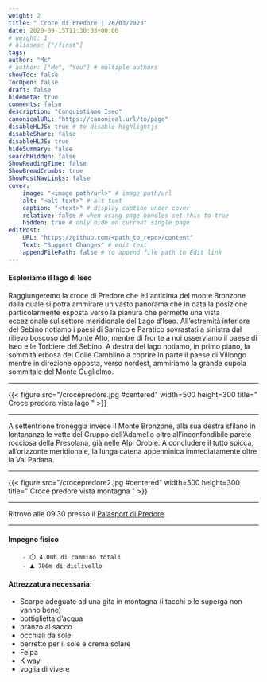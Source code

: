 ```yaml
---
weight: 2
title: " Croce di Predore | 26/03/2023"
date: 2020-09-15T11:30:03+00:00
# weight: 1
# aliases: ["/first"]
tags: 
author: "Me"
# author: ["Me", "You"] # multiple authors
showToc: false
TocOpen: false
draft: false
hidemeta: true
comments: false
description: "Conquistiamo Iseo"
canonicalURL: "https://canonical.url/to/page"
disableHLJS: true # to disable highlightjs
disableShare: false
disableHLJS: true
hideSummary: false
searchHidden: false
ShowReadingTime: false
ShowBreadCrumbs: true
ShowPostNavLinks: false 
cover:
    image: "<image path/url>" # image path/url
    alt: "<alt text>" # alt text
    caption: "<text>" # display caption under cover
    relative: false # when using page bundles set this to true
    hidden: true # only hide on current single page
editPost:
    URL: "https://github.com/<path_to_repo>/content"
    Text: "Suggest Changes" # edit text
    appendFilePath: false # to append file path to Edit link
---
```




#### Esploriamo il lago di Iseo  

<!--more--> 

Raggiungeremo la croce di Predore che è l'anticima del monte Bronzone dalla quale si potrà ammirare un vasto panorama che in 
data la posizione particolarmente esposta verso la pianura che permette una vista eccezionale sul settore meridionale del Lago 
d’Iseo. 
All’estremità inferiore del Sebino notiamo i paesi di Sarnico e Paratico sovrastati a sinistra dal rilievo boscoso del Monte 
Alto, mentre di fronte a noi osserviamo il paese di Iseo e le Torbiere del Sebino. 
A destra del lago notiamo, in primo piano, la sommità erbosa del Colle Camblino a coprire in parte il paese di Villongo mentre in 
direzione opposta, verso nordest, ammiriamo la grande cupola sommitale del Monte Guglielmo. 


---

{{< figure src="/crocepredore.jpg #centered" width=500 height=300 title=" Croce predore vista lago " >}}

---

A settentrione troneggia invece il Monte Bronzone, alla sua destra sfilano in lontananza le 
vette del Gruppo dell’Adamello oltre all’inconfondibile parete rocciosa della Presolana, già nelle Alpi Orobie. 
A concludere il tutto spicca, all’orizzonte meridionale, la lunga catena appenninica immediatamente oltre la Val Padana.

---

{{< figure src="/crocepredore2.jpg #centered" width=500 height=300 title=" Croce predore vista montagna " >}}

---

Ritrovo alle 09.30 presso il  [Palasport di Predore](https://goo.gl/maps/c1Ndr6FsByYNBJ268). 


--- 
#### Impegno fisico

        - ⏱️ 4.00h di cammino totali 
        - ⛰️ 700m di dislivello 


#### Attrezzatura necessaria:  
- Scarpe adeguate ad una gita in montagna (i tacchi o le superga non vanno bene)
- bottiglietta d’acqua 
- pranzo al sacco 
- occhiali da sole
- berretto per il sole e crema solare
- Felpa 
- K way
- voglia di vivere 